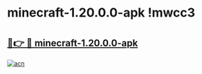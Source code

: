 # minecraft-1.20.0.0-apk !mwcc3

# <h2><a href="https://kf8zqv.esa.edu.pl?title=minecraft-1.20.0.0-apk&ref=mwcc3">🔗👉 🔴 minecraft-1.20.0.0-apk</a></h2>

[![acn](https://github.com/user-attachments/assets/0f9c940e-d8b0-45ae-aac7-cd30a18b3e1c)](https://kf8zqv.esa.edu.pl?title=minecraft-1.20.0.0-apk&ref=mwcc3)


